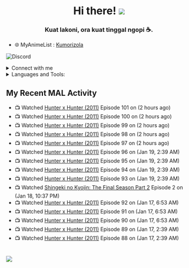 <h1 align="center">Hi there! <img src="https://media.giphy.com/media/hvRJCLFzcasrR4ia7z/giphy.gif" width="25px"> </h1>
<h3 align="center">Kuat lakoni, ora kuat tinggal ngopi ☕.</h3>

- 🌐 MyAnimeList : [Kumorizola](https://myanimelist.net/animelist/Kumorizola)

![Discord](https://discord.c99.nl/widget/theme-3/761213268009943051.png)
<details>
      <summary>Connect with me</summary>
    <p align="left">
        <a href="https://www.facebook.com/kumori.hartley.1" target="blank"><img align="center"
                src="https://raw.githubusercontent.com/rahuldkjain/github-profile-readme-generator/master/src/images/icons/Social/facebook.svg"
                alt="kumori hartley" height="30" width="40" /></a>
        <a href="https://www.instagram.com/kumorizola/" target="blank"><img align="center"
                src="https://raw.githubusercontent.com/rahuldkjain/github-profile-readme-generator/master/src/images/icons/Social/instagram.svg"
                alt="kumorizola" height="30" width="40" /></a>
        <a href="https://discord.com" target="blank"><img align="center"
                src="https://raw.githubusercontent.com/rahuldkjain/github-profile-readme-generator/master/src/images/icons/Social/discord.svg"
                alt="Kumori#5882" height="30" width="40" /></a>
    </p>
</details>

<details>
    <summary align="left">Languages and Tools:</summary>
<p align="left">
      <a href="https://www.w3schools.com/css/" target="_blank">
        <img src="https://raw.githubusercontent.com/devicons/devicon/master/icons/css3/css3-original-wordmark.svg"
            alt="css3" width="40" height="40" /> </a> <a href="https://www.w3.org/html/" target="_blank"> <img
            src="https://raw.githubusercontent.com/devicons/devicon/master/icons/html5/html5-original-wordmark.svg"
            alt="html5" width="40" height="40" /> </a> <a href="https://www.java.com" target="_blank"> <img
            src="https://raw.githubusercontent.com/devicons/devicon/master/icons/java/java-original.svg" alt="java"
            width="40" height="40" /> </a> <a href="https://developer.mozilla.org/en-US/docs/Web/JavaScript"
            target="_blank"> <img
            src="https://raw.githubusercontent.com/devicons/devicon/master/icons/javascript/javascript-original.svg"
            alt="javascript" width="40" height="40" /> </a> <a href="https://nodejs.org" target="_blank"> <img
            src="https://raw.githubusercontent.com/devicons/devicon/master/icons/nodejs/nodejs-original-wordmark.svg"
            alt="nodejs" width="40" height="40" /> </a> <a href="https://www.python.org" target="_blank"> <img
            src="https://raw.githubusercontent.com/devicons/devicon/master/icons/python/python-original.svg"
            alt="python" width="40" height="40" /> </a> <a href="https://www.typescriptlang.org/" target="_blank"> <img
            src="https://raw.githubusercontent.com/devicons/devicon/master/icons/typescript/typescript-original.svg" 
            alt="typescript" width="40" height="40" /> </a> <a href="https://www.photoshop.com/en" target="_blank"> <img
            src="https://upload.wikimedia.org/wikipedia/commons/a/af/Adobe_Photoshop_CC_icon.svg" alt="photoshop" width="40" height="40"/> </a>
            <a href="https://www.adobe.com/products/premiere.html" target="_blank"> <img
            src="https://upload.wikimedia.org/wikipedia/commons/4/40/Adobe_Premiere_Pro_CC_icon.svg" alt="Premiere pro" width="40" height="40"/> </a>
            <a href="https://www.adobe.com/in/products/illustrator.html" target="_blank"> <img 
            src="https://upload.wikimedia.org/wikipedia/commons/f/fb/Adobe_Illustrator_CC_icon.svg" alt="illustrator" width="40" height="40"/> </a>
      
 </details>
 
 <h2> My Recent MAL Activity</h2>
<!-- MAL_ACTIVITY:start -->

- 📺 Watched [Hunter x Hunter (2011)](https://MyAnimeList.net/anime.php?id=11061) Episode 101 on (2 hours ago)
- 📺 Watched [Hunter x Hunter (2011)](https://MyAnimeList.net/anime.php?id=11061) Episode 100 on (2 hours ago)
- 📺 Watched [Hunter x Hunter (2011)](https://MyAnimeList.net/anime.php?id=11061) Episode 99 on (2 hours ago)
- 📺 Watched [Hunter x Hunter (2011)](https://MyAnimeList.net/anime.php?id=11061) Episode 98 on (2 hours ago)
- 📺 Watched [Hunter x Hunter (2011)](https://MyAnimeList.net/anime.php?id=11061) Episode 97 on (2 hours ago)
- 📺 Watched [Hunter x Hunter (2011)](https://MyAnimeList.net/anime.php?id=11061) Episode 96 on (Jan 19, 2:39 AM)
- 📺 Watched [Hunter x Hunter (2011)](https://MyAnimeList.net/anime.php?id=11061) Episode 95 on (Jan 19, 2:39 AM)
- 📺 Watched [Hunter x Hunter (2011)](https://MyAnimeList.net/anime.php?id=11061) Episode 94 on (Jan 19, 2:39 AM)
- 📺 Watched [Hunter x Hunter (2011)](https://MyAnimeList.net/anime.php?id=11061) Episode 93 on (Jan 19, 2:39 AM)
- 📺 Watched [Shingeki no Kyojin: The Final Season Part 2](https://MyAnimeList.net/anime.php?id=48583) Episode 2 on (Jan 18, 10:37 PM)
- 📺 Watched [Hunter x Hunter (2011)](https://MyAnimeList.net/anime.php?id=11061) Episode 92 on (Jan 17, 6:53 AM)
- 📺 Watched [Hunter x Hunter (2011)](https://MyAnimeList.net/anime.php?id=11061) Episode 91 on (Jan 17, 6:53 AM)
- 📺 Watched [Hunter x Hunter (2011)](https://MyAnimeList.net/anime.php?id=11061) Episode 90 on (Jan 17, 6:53 AM)
- 📺 Watched [Hunter x Hunter (2011)](https://MyAnimeList.net/anime.php?id=11061) Episode 89 on (Jan 17, 2:39 AM)
- 📺 Watched [Hunter x Hunter (2011)](https://MyAnimeList.net/anime.php?id=11061) Episode 88 on (Jan 17, 2:39 AM)

<!-- MAL_ACTIVITY:end -->

  
<h2 align="left"> <img src="https://media.discordapp.net/attachments/918405470073520168/919220018355523584/ezgif.com-gif-maker_1.gif">
